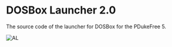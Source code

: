 # DOSBox Launcher 2.0
The source code of the launcher for DOSBox for the PDukeFree 5.

![AL](https://i.imgur.com/jXVFfvG.png)
